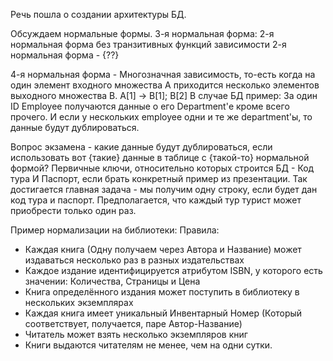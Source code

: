 Речь пошла о создании архитектуры БД.

Обсуждаем нормальные формы.
3-я нормальная форма: 2-я нормальная форма без транзитивных функций зависимости
2-я нормальная форма - {??}

4-я нормальная форма - Многозначная зависимость, то-есть когда на один элемент входного множества A приходится несколько элементов выходного множества B.
A\[1\] -> B\[1\]; B\[2\]
В случае БД пример: За один ID Employee получаются данные о его Department'е кроме всего прочего. И если у нескольких employee одни и те же department'ы, то данные будут дублироваться.

Вопрос экзамена - какие данные будут дублироваться, если использовать вот {такие} данные в таблице с {такой-то} нормальной формой?
Первичные ключи, относительно которых строится БД - Код тура И Паспорт, если брать конкретный пример из презентации. Так достигается главная задача - мы получим одну строку, если будет дан код тура и паспорт.
Предполагается, что каждый тур турист может приобрести только один раз.

Пример нормализации на библиотеки:
Правила:
- Каждая книга (Одну получаем через Автора и Название) может издаваться несколько раз в разных издательствах
- Каждое издание идентифицируется атрибутом ISBN,  у которого есть значении: Количества, Страницы и Цена
- Книга определённого издания может поступить в библиотеку в нескольких экземплярах
- Каждая книга имеет уникальный Инвентарный Номер (Который соответствует, получается, паре Автор-Название)
- Читатель может взять несколько экземпляров книг
- Книги выдаются читателям не менее, чем на одни сутки.

